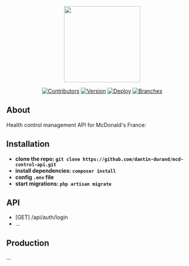 <p align="center"><a href="https://laravel.com" target="_blank"><img src="https://upload.wikimedia.org/wikipedia/fr/thumb/e/ea/Mcdonalds_France_2009_logo.svg/1138px-Mcdonalds_France_2009_logo.svg.png" width="200"></a></p>

<p align="center">
<a href="#"><img src="https://img.shields.io/badge/Contributors-2-green?style=plastic&logo=github" alt="Contributors"></a>
<a href="#"><img src="https://img.shields.io/badge/Version-0.0.1-green?style=plastic" alt="Version"></a>
<a href="#"><img src="https://img.shields.io/badge/Deploy-No-red?style=plastic" alt="Deploy"></a>
<a href="#"><img src="https://img.shields.io/badge/Branches-2-white?style=plastic" alt="Branches"></a>
</p>

## About

Health control management API for McDonald's France:

## Installation

-   **clone the repo: `git clone https://github.com/dantin-durand/mcd-control-api.git`**
-   **install dependencies: `composer install`**
-   **config `.env` file**
-   **start migrations: `php artisan migrate`**

## API

-   [GET] /api/auth/login
-   ...

<!-- ## Assets

-   **[Model](https://trello.com/1/cards/61636fe3425f3c38d37b04a8/attachments/6163702f7ad7ce0ec1e9ee58/download/MACDO.xd)** -->

## Production

...
